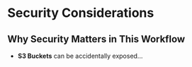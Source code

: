 # Security Considerations

## Why Security Matters in This Workflow

- **S3 Buckets** can be accidentally exposed...
